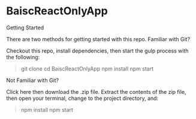 # BaiscReactOnlyApp

Getting Started

There are two methods for getting started with this repo.
Familiar with Git?

Checkout this repo, install dependencies, then start the gulp process with the following:

> git clone 
> cd BaiscReactOnlyApp
> npm install
> npm start

Not Familiar with Git?

Click here then download the .zip file. Extract the contents of the zip file, then open your terminal, change to the project directory, and:

> npm install
> npm start
